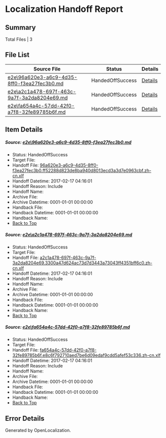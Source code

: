 # <a name='report-top'></a> Localization Handoff Report

## Summary
 Total Files | 3

## File List
 Source File | Status | Details 
 ----------- | ------ | ------- 
 [e2e\96a620e3-a6c9-4d35-8ff0-f3ea27fec3b0.md](https://github.com/OpenLocalizationTestOrg/ol-test2/blob/3f4c2bcb60f6219ec88347ef277c4185f8123d68/e2e/96a620e3-a6c9-4d35-8ff0-f3ea27fec3b0.md) | HandedOffSuccess | [Details](#55752dd3f246ad6dfca3936553639050f6d0f3792)
 [e2e\a2c1a478-697f-463c-9a7f-3a2da8204e69.md](https://github.com/OpenLocalizationTestOrg/ol-test2/blob/35431f833189ca3ad724cb6003e951940e410ea9/e2e/a2c1a478-697f-463c-9a7f-3a2da8204e69.md) | HandedOffSuccess | [Details](#d6ce570102d53414a805e8f5577c9f13d9969ae93)
 [e2e\fa654a4c-57dd-42f0-a7f8-32fe89785b6f.md](https://github.com/OpenLocalizationTestOrg/ol-test2/blob/35431f833189ca3ad724cb6003e951940e410ea9/e2e/fa654a4c-57dd-42f0-a7f8-32fe89785b6f.md) | HandedOffSuccess | [Details](#07ce3570bfff5521a66b8d218af3ccf59d4d298d4)

## Item Details
##### <a name='55752dd3f246ad6dfca3936553639050f6d0f3792'></a> Source: [e2e\96a620e3-a6c9-4d35-8ff0-f3ea27fec3b0.md](https://github.com/OpenLocalizationTestOrg/ol-test2/blob/3f4c2bcb60f6219ec88347ef277c4185f8123d68/e2e/96a620e3-a6c9-4d35-8ff0-f3ea27fec3b0.md)
* Status: HandedOffSuccess
* Target File: 
* Handoff File: [96a620e3-a6c9-4d35-8ff0-f3ea27fec3b0.ff52288d823de8ba940d8013ecd3a3d7e0963cbf.zh-cn.xlf](https://github.com/OpenLocalizationTestOrg/ol-test2-handoff/blob/8aae42c467462f16a7102e790482422a2c2beb34/ol-handoff/OpenLocalizationTestOrg/ol-test2-zhcn/ci/96a620e3-a6c9-4d35-8ff0-f3ea27fec3b0.ff52288d823de8ba940d8013ecd3a3d7e0963cbf.zh-cn.xlf)
* Handoff Datetime: 2017-02-17 04:16:01
* Handoff Reason: Include
* Handoff Name: 
* Archive File: 
* Archive Datetime: 0001-01-01 00:00:00
* Handback File: 
* Handback Datetime: 0001-01-01 00:00:00
* Handback Name: 
* [Back to Top](#report-top)

##### <a name='d6ce570102d53414a805e8f5577c9f13d9969ae93'></a> Source: [e2e\a2c1a478-697f-463c-9a7f-3a2da8204e69.md](https://github.com/OpenLocalizationTestOrg/ol-test2/blob/35431f833189ca3ad724cb6003e951940e410ea9/e2e/a2c1a478-697f-463c-9a7f-3a2da8204e69.md)
* Status: HandedOffSuccess
* Target File: 
* Handoff File: [a2c1a478-697f-463c-9a7f-3a2da8204e69.3300a47d624ac73d7d3443a73043ff4351bff6c0.zh-cn.xlf](https://github.com/OpenLocalizationTestOrg/ol-test2-handoff/blob/8aae42c467462f16a7102e790482422a2c2beb34/ol-handoff/OpenLocalizationTestOrg/ol-test2-zhcn/ci/a2c1a478-697f-463c-9a7f-3a2da8204e69.3300a47d624ac73d7d3443a73043ff4351bff6c0.zh-cn.xlf)
* Handoff Datetime: 2017-02-17 04:16:01
* Handoff Reason: Include
* Handoff Name: 
* Archive File: 
* Archive Datetime: 0001-01-01 00:00:00
* Handback File: 
* Handback Datetime: 0001-01-01 00:00:00
* Handback Name: 
* [Back to Top](#report-top)

##### <a name='07ce3570bfff5521a66b8d218af3ccf59d4d298d4'></a> Source: [e2e\fa654a4c-57dd-42f0-a7f8-32fe89785b6f.md](https://github.com/OpenLocalizationTestOrg/ol-test2/blob/35431f833189ca3ad724cb6003e951940e410ea9/e2e/fa654a4c-57dd-42f0-a7f8-32fe89785b6f.md)
* Status: HandedOffSuccess
* Target File: 
* Handoff File: [fa654a4c-57dd-42f0-a7f8-32fe89785b6f.e8c6f792710aed7be6d09edaf9cdd5afef53c336.zh-cn.xlf](https://github.com/OpenLocalizationTestOrg/ol-test2-handoff/blob/8aae42c467462f16a7102e790482422a2c2beb34/ol-handoff/OpenLocalizationTestOrg/ol-test2-zhcn/ci/fa654a4c-57dd-42f0-a7f8-32fe89785b6f.e8c6f792710aed7be6d09edaf9cdd5afef53c336.zh-cn.xlf)
* Handoff Datetime: 2017-02-17 04:16:01
* Handoff Reason: Include
* Handoff Name: 
* Archive File: 
* Archive Datetime: 0001-01-01 00:00:00
* Handback File: 
* Handback Datetime: 0001-01-01 00:00:00
* Handback Name: 
* [Back to Top](#report-top)


## Error Details

Generated by OpenLocalization.
